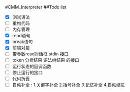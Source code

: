 #CMM_Interpreter
##Todo list
- [x] 测试语法
- [ ] 重构代码
- [ ] 内存管理
- [x] read语句
- [x] break语句
- [x] 前端对接
- [ ] 带参数read对话框 stdin 接口
- [ ] token 分析结果 语法树结果 的接口
- [ ] 运行状态的回调函数
- [ ] 停止运行的接口
- [ ] 代码折叠
- [ ] 自动补全 : 1.关键字补全 2.括号补全 3.记忆补全 4.自动缩进
